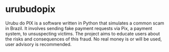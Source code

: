 # urubudopix
Urubu do PIX is a software written in Python that simulates a common scam in Brazil. It involves sending fake payment requests via Pix, a payment system, to unsuspecting victims. The project aims to educate users about the risks and consequences of this fraud. No real money is or will be used, user advisory is recommended.
